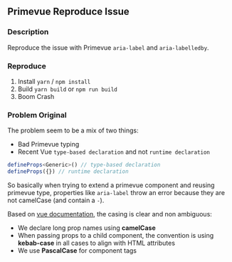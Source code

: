 ## Primevue Reproduce Issue

### Description

Reproduce the issue with Primevue `aria-label` and `aria-labelledby`.

### Reproduce

1. Install `yarn` / `npm install`
2. Build `yarn build` or `npm run build`
3. Boom Crash

### Problem Original

The problem seem to be a mix of two things:
* Bad Primevue typing
* Recent Vue `type-based declaration` and not `runtime declaration`
```ts
defineProps<Generic>() // type-based declaration
defineProps({}) // runtime declaration
```

So basically when trying to extend a primevue component and reusing primevue type, properties like `aria-label` throw an error because they are not camelCase (and contain a `-`).

Based on [vue documentation](https://vuejs.org/guide/components/props.html#prop-passing-details), the casing is clear and non ambiguous:
* We declare long prop names using **camelCase**
* When passing props to a child component, the convention is using **kebab-case** in all cases to align with HTML attributes
* We use **PascalCase** for component tags
